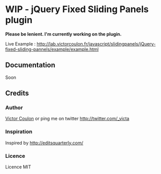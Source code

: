WIP - jQuery Fixed Sliding Panels plugin
========================================

**Please be lenient. I'm currently working on the plugin.**

Live Example : http://lab.victorcoulon.fr/javascript/slidingpanels/jQuery-fixed-sliding-pannels/example/example.html

Documentation
-------------

Soon


Credits
-------------

### Author
[Victor Coulon](http://victorcoulon.fr) or ping me on twitter http://twitter.com/_victa

### Inspiration
Inspired by http://editsquarterly.com/

### Licence
Licence MIT